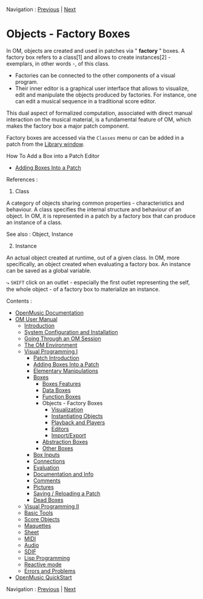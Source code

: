 Navigation : [Previous](FunctionBoxes "page précédente\(Function
Boxes\)") | [Next](1-Visualization "page
suivante\(Visualization\)")


# Objects - Factory Boxes

In OM, objects are created and used in patches via " **factory** " boxes. A
factory box refers to a class[1] and allows to create instances[2] -
exemplars, in other words -, of this class.

  * Factories can be connected to the other components of a visual program. 
  * Their inner editor is a graphical user interface that allows to visualize, edit and manipulate the objects produced by factories. For instance, one can edit a musical sequence in a traditional score editor.

This dual aspect of formalized computation, associated with direct manual
interaction on the musical material, is a fundamental feature of OM, which
makes the factory box a major patch component.

Factory boxes are accessed via the `Classes` menu or can be added in a patch
from the [Library window](Library).

How To Add a Box into a Patch Editor

  * [Adding Boxes Into a Patch](AddingBoxes)

References :

  1. Class

A category of objects sharing common properties - characteristics and
behaviour. A class specifies the internal structure and behaviour of an
object. In OM, it is represented in a patch by a factory box that can produce
an instance of a class.

See also : Object, Instance

  2. Instance

An actual object created at runtime, out of a given class. In OM, more
specifically, an object created when evaluating a factory box. An instance can
be saved as a global variable.

⤷ `SHIFT` click on an outlet - especially the first outlet representing the
self, the whole object - of a factory box to materialize an instance.

Contents :

  * [OpenMusic Documentation](OM-Documentation)
  * [OM User Manual](OM-User-Manual)
    * [Introduction](00-Contents)
    * [System Configuration and Installation](Installation)
    * [Going Through an OM Session](Goingthrough)
    * [The OM Environment](Environment)
    * [Visual Programming I](BasicVisualProgramming)
      * [Patch Introduction](ProgrammingIntro)
      * [Adding Boxes Into a Patch](AddingBoxes)
      * [Elementary Manipulations](ElementaryManips)
      * [Boxes](Boxes)
        * [Boxes Features](GraphicFeatures)
        * [Data Boxes](DataBox)
        * [Function Boxes](FunctionBoxes)
        * Objects - Factory Boxes
          * [Visualization](1-Visualization)
          * [Instantiating Objects](2-Instanciation)
          * [Playback and Players](1-Play)
          * [Editors](3-Editors)
          * [Import/Export](4-ImportExport)
        * [Abstraction Boxes](AbsBoxesIntro)
        * [Other Boxes](OtherBoxes)
      * [Box Inputs](BoxInputs)
      * [Connections](Connections)
      * [Evaluation](Evaluation)
      * [Documentation and Info](DocAndInfo)
      * [Comments](Comments)
      * [Pictures](Pictures)
      * [Saving / Reloading a Patch](SavingPatch)
      * [Dead Boxes](DeadBox)
    * [Visual Programming II](AdvancedVisualProgramming)
    * [Basic Tools](BasicObjects)
    * [Score Objects](ScoreObjects)
    * [Maquettes](Maquettes)
    * [Sheet](Sheet)
    * [MIDI](MIDI)
    * [Audio](Audio)
    * [SDIF](SDIF)
    * [Lisp Programming](Lisp)
    * [Reactive mode](Reactive)
    * [Errors and Problems](errors)
  * [OpenMusic QuickStart](QuickStart-Chapters)

Navigation : [Previous](FunctionBoxes "page précédente\(Function
Boxes\)") | [Next](1-Visualization "page
suivante\(Visualization\)")

